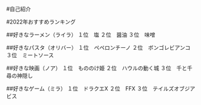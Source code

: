 #自己紹介

#2022年おすすめランキング

##好きなラーメン（ライラ）
１位　塩
２位　醤油
３位　味噌

##好きなパスタ（オリバー）
１位　ペペロンチーノ
２位　ボンゴレビアンコ
３位　ミートソース

##好きな映画（ノア）
１位　もののけ姫
２位　ハウルの動く城
３位　千と千尋の神隠し

##好きなゲーム（ミラ）
１位　ドラクエX
２位　FFX
３位　テイルズオブジアビス
